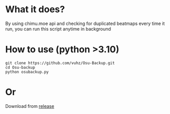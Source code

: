 # What it does?
By using chimu.moe api and checking for duplicated beatmaps every time it run, you can run this script anytime in background

# How to use (python >3.10)

```
git clone https://github.com/vuhz/Osu-Backup.git
cd Osu-backup
python osubackup.py
```

# Or 

Download from [release](https://github.com/vuhz/Osu-Backup/releases)
